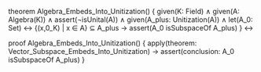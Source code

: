 theorem Algebra_Embeds_Into_Unitization() {
  given(K: Field) ∧
  given(A: Algebra(K)) ∧
  assert(¬isUnital(A)) ∧
  given(A_plus: Unitization(A)) ∧
  let(A_0: Set) ↔ {(x,0_K) | x ∈ A} ⊆ A_plus →
  assert(A_0 isSubspaceOf A_plus)
} ↔

proof Algebra_Embeds_Into_Unitization() {
  apply(theorem: Vector_Subspace_Embeds_Into_Unitization) →
  assert(conclusion: A_0 isSubspaceOf A_plus)
}